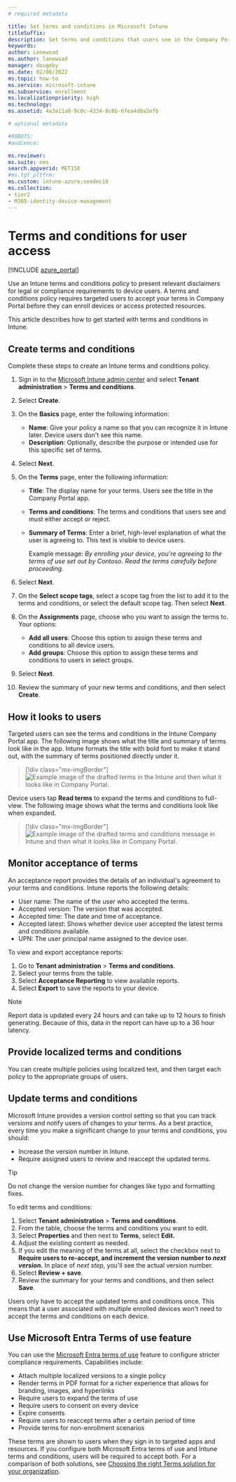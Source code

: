 ```yaml
---
# required metadata

title: Set terms and conditions in Microsoft Intune
titleSuffix: 
description: Set terms and conditions that users see in the Company Portal for Intune.
keywords:
author: Lenewsad
ms.author: lanewsad
manager: dougeby
ms.date: 02/08/2022
ms.topic: how-to
ms.service: microsoft-intune
ms.subservice: enrollment
ms.localizationpriority: high
ms.technology:
ms.assetid: 4a3a11a8-9c0c-4334-8c6b-6fea4d0a2efb

# optional metadata

#ROBOTS:
#audience:

ms.reviewer: 
ms.suite: ems
search.appverid: MET150
#ms.tgt_pltfrm:
ms.custom: intune-azure;seodec18
ms.collection:
- tier2
- M365-identity-device-management
---
```


# Terms and conditions for user access

[!INCLUDE [azure_portal](../includes/azure_portal.md)]

Use an Intune terms and conditions policy to present relevant disclaimers for legal or compliance requirements to device users. A terms and conditions policy requires targeted users to accept your terms in Company Portal before they can enroll devices or access protected resources. 

This article describes how to get started with terms and conditions in Intune.  

## Create terms and conditions
Complete these steps to create an Intune terms and conditions policy. 

1. Sign in to the [Microsoft Intune admin center](https://go.microsoft.com/fwlink/?linkid=2109431) and select **Tenant administration** > **Terms and conditions**.
2. Select **Create**.
3. On the **Basics** page, enter the following information:

   - **Name**: Give your policy a name so that you can recognize it in Intune later. Device users don't see this name.  
   - **Description**: Optionally, describe the purpose or intended use for this specific set of terms.   

4. Select **Next**.
5. On the **Terms** page, enter the following information:

   - **Title**: The display name for your terms. Users see the title in the Company Portal app.  
   - **Terms and conditions**: The terms and conditions that users see and must either accept or reject.
   - **Summary of Terms**: Enter a brief, high-level explanation of what the user is agreeing to. This text is visible to device users.   
   
      Example message: *By enrolling your device, you're agreeing to the terms of use set out by Contoso. Read the terms carefully before proceeding.*  

5. Select **Next**.

6. On the **Select scope tags**, select a scope tag from the list to add it to the terms and conditions, or select the default scope tag. Then select **Next**. 

7. On the **Assignments** page, choose who you want to assign the terms to. Your options:
    - **Add all users**: Choose this option to assign these terms and conditions to all device users.
    - **Add groups**: Choose this option to assign these terms and conditions to users in select groups.  

8. Select **Next**.
9. Review the summary of your new terms and conditions, and then select **Create**.  

## How it looks to users   
Targeted users can see the terms and conditions in the Intune Company Portal app. The following image shows what the title and summary of terms look like in the app. Intune formats the title with bold font to make it stand out, with the summary of terms positioned directly under it.  

> [!div class="mx-imgBorder"]
> ![Example image of the drafted terms in the Intune and then what it looks like in Company Portal.](./media/terms-and-conditions-create/terms-summary-terms.png)

Device users tap **Read terms** to expand the terms and conditions to full-view. The following image shows what the terms and conditions look like when expanded. 

> [!div class="mx-imgBorder"]
> ![Example image of the drafted terms and conditions message in Intune and then what it looks like in Company Portal.](./media/terms-and-conditions-create/terms-properties-terms.png)  

## Monitor acceptance of terms 
An acceptance report provides the details of an individual's agreement to your terms and conditions. Intune reports the following details:  

* User name: The name of the user who accepted the terms.
* Accepted version: The version that was accepted. 
* Accepted time: The date and time of acceptance.
* Accepted latest: Shows whether device user accepted the latest terms and conditions available. 
* UPN: The user principal name assigned to the device user.

To view and export acceptance reports: 

1. Go to **Tenant administration** > **Terms and conditions**.
2. Select your terms from the table. 
3. Select **Acceptance Reporting** to view available reports.  
4. Select **Export** to save the reports to your device.  

> [!NOTE]
> Report data is updated every 24 hours and can take up to 12 hours to finish generating. Because of this, data in the report can have up to a 36 hour latency.  

## Provide localized terms and conditions  
You can create multiple policies using localized text, and then target each policy to the appropriate groups of users.   

## Update terms and conditions  

Microsoft Intune provides a version control setting so that you can track versions and notify users of changes to your terms. As a best practice, every time you make a significant change to your terms and conditions, you should: 

- Increase the version number in Intune.  
- Require assigned users to review and reaccept the updated terms.  

> [!TIP]
> Do not change the version number for changes like typo and formatting fixes. 

To edit terms and conditions:  

1. Select **Tenant administration** > **Terms and conditions**.
2. From the table, choose the terms and conditions you want to edit.  
3. Select **Properties** and then next to **Terms**, select **Edit.**
4. Adjust the existing content as needed. 
5. If you edit the meaning of the terms at all, select the checkbox next to **Require users to re-accept, and increment the version number to *next version*.** In place of *next step*, you'll see the actual version number. 
3. Select **Review + save**.  
4. Review the summary for your terms and conditions, and then select **Save**.  

Users only have to accept the updated terms and conditions once. This means that a user associated with multiple enrolled devices won't need to accept the terms and conditions on each device.  

<a name='use-azure-ad-terms-of-use-feature'></a>

## Use Microsoft Entra Terms of use feature  
You can use the [Microsoft Entra terms of use](/azure/active-directory/conditional-access/terms-of-use) feature to configure stricter compliance requirements. Capabilities include: 

* Attach multiple localized versions to a single policy  
* Render terms in PDF format for a richer experience that allows for branding, images, and hyperlinks
* Require users to expand the terms of use  
* Require users to consent on every device  
* Expire consents  
* Require users to reaccept terms after a certain period of time  
* Provide terms for non-enrollment scenarios  

These terms are shown to users when they sign in to targeted apps and resources. If you configure both Microsoft Entra terms of use and Intune terms and conditions, users will be required to accept both. For a comparison of both solutions, see [Choosing the right Terms solution for your organization](https://go.microsoft.com/fwlink/?linkid=2010506&clcid=0x409). 
